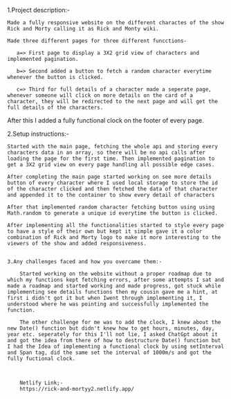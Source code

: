 1.Project description:-

    Made a fully responsive website on the different charactes of the show Rick and Morty calling it as Rick and Monty wiki.

    Made three different pages for three different funcctions-

       a=> First page to display a 3X2 grid view of characters and implemented pagination.

       b=> Second added a button to fetch a random character everytime whenever the button is clicked.

       c=> Third for full details of a character made a seperate page, whenever someone will click on more details on the card of a character, they will be redirected to the next page and will get the full details of the characters.


After this I added a fully functional clock on the footer of every page.

2.Setup instructions:-

    Started with the main page, fetching the whole api and storing every characters data in an array, so there will be no api calls after loading the page for the first time. Then implemented pagination to get a 3X2 grid view on every page handling all possible edge cases.

    After completing the main page started working on see more details button of every character where I used local storage to store the id of the character clicked and then fetched the data of that character and appended it to the container to show every detail of characters

    After that implemented random character fetching button using using Math.random to generate a unique id everytime the button is clicked.

    After implementing all the functionalities started to style every page to have a style of their own but kept it simple gave it a color combination of Rick and Morty logo to make it more interesting to the viewers of the show and added responsiveness.


    3.Any challenges faced and how you overcame them:-

        Started working on the website without a proper roadmap due to which my functions kept fetching errors, after some attempts I sat and made a roadmap and started working and made progress, got stuck while implementing see details functions then my cousin gave me a hint, at first i didn't got it but when Iwent through implementing it, I understood where he was pointing and successfully implemented the function.

        The other challenge for me was to add the clock, I knew about the new Date() function but didn't knew how to get hours, minutes, day, year etc. seperately for this I'll not lie, I asked ChatGpt about it and got the idea from there of how to destructure Date() function but I had the Idea of implementing a functional clock by using setInterval and Span tag, did the same set the interval of 1000m/s and got the fully fuctional clock.



        Netlify Link;-
        https://rick-and-mortyy2.netlify.app/